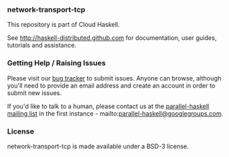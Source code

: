 ### network-transport-tcp

This repository is part of Cloud Haskell.

See http://haskell-distributed.github.com for documentation, user guides,
tutorials and assistance.

### Getting Help / Raising Issues

Please visit our [bug tracker](http://cloud-haskell.atlassian.net) to submit
issues. Anyone can browse, although you'll need to provide an email address
and create an account in order to submit new issues.

If you'd like to talk to a human, please contact us at the
[parallel-haskell mailing list](parallel-haskell@googlegroups.com) in
the first instance - mailto:parallel-haskell@googlegroups.com.

### License

network-transport-tcp is made available under a BSD-3 license.
